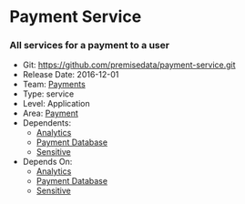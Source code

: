 # Payment Service
### All services for a payment to a user
* Git: https://github.com/premisedata/payment-service.git
* Release Date: 2016-12-01
* Team: [Payments](../teams/payments.md)
* Type: service
* Level: Application
* Area: [Payment](../areas/payment.png)
* Dependents:
  * [Analytics](analytics-schema.md)
  * [Payment Database](payment-datastore.md)
  * [Sensitive](sensitive-schema.md)
* Depends On:
  * [Analytics](analytics-schema.md)
  * [Payment Database](payment-datastore.md)
  * [Sensitive](sensitive-schema.md)
